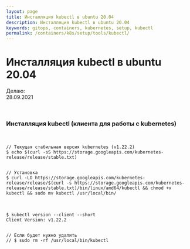 ```yaml
---
layout: page
title: Инсталляция kubectl в ubuntu 20.04
description: Инсталляция kubectl в ubuntu 20.04
keywords: gitops, containers, kubernetes, setup, kubectl
permalink: /containers/k8s/setup/tools/kubectl/
---
```


# Инсталляция kubectl в ubuntu 20.04

Делаю:  
28.09.2021

<br/>

### Инсталляция kubectl (клиента для работы с kubernetes)

<br/>

```shell
// Текущая стабильная версия kubernetes (v1.22.2)
$ echo $(curl -sS https://storage.googleapis.com/kubernetes-release/release/stable.txt)


// Установка
$ curl -LO https://storage.googleapis.com/kubernetes-release/release/$(curl -s https://storage.googleapis.com/kubernetes-release/release/stable.txt)/bin/linux/amd64/kubectl && chmod +x kubectl && sudo mv kubectl /usr/local/bin/
```

<br/>

```
$ kubectl version --client --short
Client Version: v1.22.2


// Если будет нужно удалить
// $ sudo rm -rf /usr/local/bin/kubectl
```
